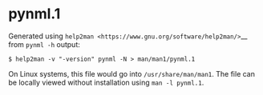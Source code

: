 # pynml.1


Generated using `help2man <https://www.gnu.org/software/help2man/>`__ from `pynml -h` output:

```
$ help2man -v "-version" pynml -N > man/man1/pynml.1

```

On Linux systems, this file would go into `/usr/share/man/man1`.
The file can be locally viewed without installation using `man -l pynml.1`.
